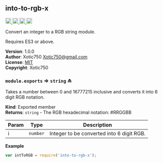 <a name="module_into-to-rgb-x"></a>

## into-to-rgb-x
<a href="https://travis-ci.org/Xotic750/into-to-rgb-x"
title="Travis status">
<img
src="https://travis-ci.org/Xotic750/into-to-rgb-x.svg?branch=master"
alt="Travis status" height="18">
</a>
<a href="https://david-dm.org/Xotic750/into-to-rgb-x"
title="Dependency status">
<img src="https://david-dm.org/Xotic750/into-to-rgb-x.svg"
alt="Dependency status" height="18"/>
</a>
<a
href="https://david-dm.org/Xotic750/into-to-rgb-x#info=devDependencies"
title="devDependency status">
<img src="https://david-dm.org/Xotic750/into-to-rgb-x/dev-status.svg"
alt="devDependency status" height="18"/>
</a>
<a href="https://badge.fury.io/js/into-to-rgb-x" title="npm version">
<img src="https://badge.fury.io/js/into-to-rgb-x.svg"
alt="npm version" height="18">
</a>

Convert an integer to a RGB string module.

Requires ES3 or above.

**Version**: 1.0.0  
**Author**: Xotic750 <Xotic750@gmail.com>  
**License**: [MIT](&lt;https://opensource.org/licenses/MIT&gt;)  
**Copyright**: Xotic750  
<a name="exp_module_into-to-rgb-x--module.exports"></a>

### `module.exports` ⇒ <code>string</code> ⏏
Takes a number between 0 and 16777215 inclusive and converts it
into 6 digit RGB notation.

**Kind**: Exported member  
**Returns**: <code>string</code> - The RGB hexadecimal notation: #RRGGBB  

| Param | Type | Description |
| --- | --- | --- |
| i | <code>number</code> | Integer to be converted into 6 digit RGB. |

**Example**  
```js
var intToRGB = require('into-to-rgb-x');
```
